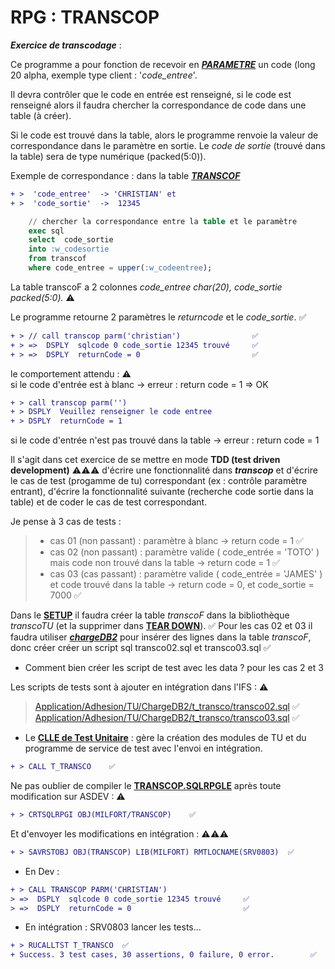 # RPG : TRANSCOP
**_Exercice de transcodage_** : 


Ce programme a pour fonction de recevoir en **_[PARAMETRE](https://github.com/Chrisdeparis/TRANSCOP/blob/master/QCOPSRC/TRANSCODS.RPGLE)_** un code (long 20 alpha, exemple type client : '_code_entree_'.

Il devra contrôler que le code en entrée est renseigné, si le code est renseigné alors il faudra chercher la correspondance de code dans une table (à créer).

Si le code est trouvé dans la table, alors le programme renvoie la valeur de correspondance dans le paramètre en sortie.
Le _code de sortie_ (trouvé dans la table) sera de type numérique (packed(5:0)).
 
Exemple de correspondance : dans la table **_[TRANSCOF](https://github.com/Chrisdeparis/TRANSCOP/blob/master/SCRIPT/transcof.sql)_**


```diff
+ >  'code_entree'  -> 'CHRISTIAN' et
+ >  'code_sortie'  ->  12345
```
```sql
    // chercher la correspondance entre la table et le paramètre
    exec sql
    select  code_sortie
    into :w_codesortie
    from transcof
    where code_entree = upper(:w_codeentree);
```

La table transcoF a 2 colonnes _code_entree char(20), code_sortie packed(5:0)._ ⚠

Le programme retourne 2 paramètres le _returncode_ et le _code_sortie_.      ✅
```diff
+ > // call transcop parm('christian')                ✅          
+ > =>  DSPLY  sqlcode 0 code_sortie 12345 trouvé     ✅  
+ > =>  DSPLY  returnCode = 0                         ✅   
```

le comportement attendu : ⚠ 	
si le code d'entrée est à blanc -> erreur : return code = 1
=> OK
```diff
+ > call transcop parm('')                           
+ > DSPLY  Veuillez renseigner le code entree 
+ > DSPLY  returnCode = 1      
```
si le code d'entrée n'est pas trouvé dans la table -> erreur : return code = 1

Il s'agit dans cet exercice de se mettre en mode **TDD (test driven development)** ⚠⚠⚠ d'écrire une fonctionnalité dans **_transcop_** et d'écrire le cas de test (progamme de tu) correspondant (ex : contrôle paramètre entrant), d'écrire la fonctionnalité suivante (recherche code sortie dans la table) et de coder le cas de test correspondant. 

Je pense à 3 cas de tests :
> - cas 01 (non passant) : paramètre à blanc -> return code  = 1     ✅
> - cas 02 (non passant) : paramètre valide ( code_entrée = 'TOTO' ) mais code non trouvé dans la table -> return code = 1    ✅
> - cas 03 (cas passant) : paramètre valide ( code_entrée = 'JAMES' ) et code trouvé dans la table -> return code = 0, et code_sortie = 7000    ✅

Dans le **[SETUP](https://github.com/Chrisdeparis/TRANSCOP/blob/master/ADHTU/SUTRANSCO.SQLRPGLE)** il faudra créer la table _transcoF_ dans la bibliothèque _transcoTU_ (et la supprimer dans **[TEAR DOWN](https://github.com/Chrisdeparis/TRANSCOP/blob/master/ADHTU/TDTRANSCO.SQLRPGLE)**).    ✅
Pour les cas 02 et 03 il faudra utiliser **_[chargeDB2](https://github.com/Chrisdeparis/TRANSCOP/blob/master/ADHTU/TRANSCOTU.SQLRPGLE)_** pour insérer des lignes dans la table _transcoF_, donc créer créer un script sql transco02.sql et  transco03.sql   ✅


- Comment bien créer les script de test avec les data ? pour les cas 2 et 3

Les scripts de tests sont à ajouter en intégration dans l'IFS : ⚠
> [Application/Adhesion/TU/ChargeDB2/t_transco/transco02.sql](https://github.com/Chrisdeparis/TRANSCOP/blob/master/CHARGEDB2/transco02.sql)    ✅
> [Application/Adhesion/TU/ChargeDB2/t_transco/transco03.sql](https://github.com/Chrisdeparis/TRANSCOP/blob/master/CHARGEDB2/transco03.sql)    ✅

- Le **[CLLE de Test Unitaire](https://github.com/Chrisdeparis/TRANSCOP/blob/master/QCLSRC/T_TRANSCO.CLLE)** : gère la création des modules de TU et du programme de service de test avec l'envoi en intégration.
```diff
+ > CALL T_TRANSCO    ✅
```
Ne pas oublier de compiler le **[TRANSCOP.SQLRPGLE](https://github.com/Chrisdeparis/TRANSCOP/blob/master/QRPGLESRC/TRANSCOP.SQLRPGLE)** après toute modification sur ASDEV : ⚠
```diff
+ > CRTSQLRPGI OBJ(MILFORT/TRANSCOP)    ✅
```
Et d'envoyer les modifications en intégration : ⚠⚠⚠ 
```diff
+ > SAVRSTOBJ OBJ(TRANSCOP) LIB(MILFORT) RMTLOCNAME(SRV0803)  ✅
```
- En Dev : 
```diff
+ > CALL TRANSCOP PARM('CHRISTIAN')
> =>  DSPLY  sqlcode 0 code_sortie 12345 trouvé     ✅  
> =>  DSPLY  returnCode = 0                         ✅  
```

- En intégration : SRV0803 lancer les tests...
```diff
+ > RUCALLTST T_TRANSCO  ✅
+ Success. 3 test cases, 30 assertions, 0 failure, 0 error.        ✅
 ```


